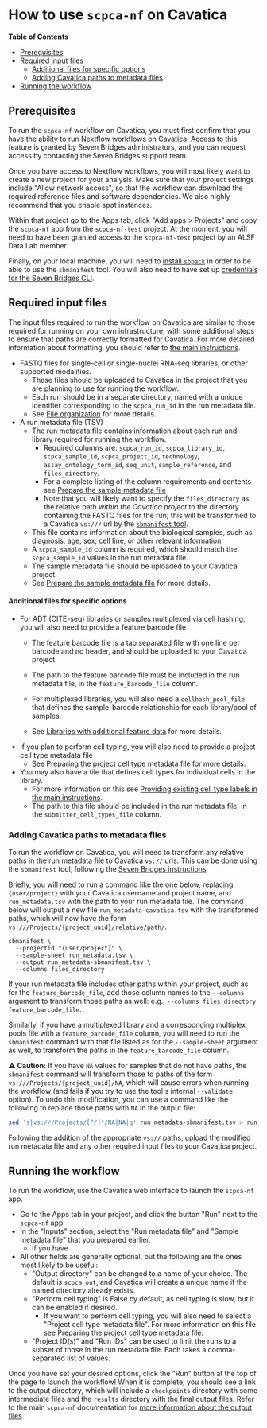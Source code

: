 
# How to use `scpca-nf` on Cavatica

<!-- START doctoc generated TOC please keep comment here to allow auto update -->
<!-- DON'T EDIT THIS SECTION, INSTEAD RE-RUN doctoc TO UPDATE -->
**Table of Contents**

- [Prerequisites](#prerequisites)
- [Required input files](#required-input-files)
    - [Additional files for specific options](#additional-files-for-specific-options)
  - [Adding Cavatica paths to metadata files](#adding-cavatica-paths-to-metadata-files)
- [Running the workflow](#running-the-workflow)

<!-- END doctoc generated TOC please keep comment here to allow auto update -->


## Prerequisites

To run the `scpca-nf` workflow on Cavatica, you must first confirm that you have the ability to run Nextflow workflows on Cavatica.
Access to this feature is granted by Seven Bridges administrators, and you can request access by contacting the Seven Bridges support team.

Once you have access to Nextflow workflows, you will most likely want to create a new project for your analysis.
Make sure that your project settings include "Allow network access", so that the workflow can download the required reference files and software dependencies.
We also highly recommend that you enable spot instances.

Within that project go to the Apps tab, click "Add apps > Projects" and copy the `scpca-nf` app from the `scpca-nf-test` project.
At the moment, you will need to have been granted access to the `scpca-nf-test` project by an ALSF Data Lab member.

Finally, on your local machine, you will need to [install `sbpack`](https://docs.sevenbridges.com/docs/add-nextflow-apps-through-the-command-line-interface-cli#about-sbpack) in order to be able to use the `sbmanifest` tool.
You will also need to have set up [credentials for the Seven Bridges CLI](https://docs.sevenbridges.com/docs/store-credentials-to-access-seven-bridges-client-applications-and-libraries).


## Required input files

The input files required to run the workflow on Cavatica are similar to those required for running on your own infrastructure, with some additional steps to ensure that paths are correctly formatted for Cavatica.
For more detailed information about formatting, you should refer to [the main instructions](external-instructions.md).

- FASTQ files for single-cell or single-nuclei RNA-seq libraries, or other supported modalities.
  - These files should be uploaded to Cavatica in the project that you are planning to use for running the workflow.
  - Each run should be in a separate directory, named with a unique identifier corresponding to the `scpca_run_id` in the run metadata file.
  - See [File organization](external-instructions.md#file-organization) for more details.
- A run metadata file (TSV)
  - The run metadata file contains information about each run and library required for running the workflow.
    - Required columns are: `scpca_run_id`, `scpca_library_id`, `scpca_sample_id`, `scpca_project_id`, `technology`, `assay_ontology_term_id`, `seq_unit`, `sample_reference`, and `files_directory`.
    - For a complete listing of the column requirements and contents see [Prepare the sample metadata file](external-instructions.md#prepare-the-run-metadata-file)
    - Note that you will likely want to specify the `files_directory` as the relative path _within the Cavatica project_ to the directory containing the FASTQ files for the run; this will be transformed to a Cavatica `vs:///` url by the [`sbmanifest` tool](#adding-cavatica-paths-to-metadata-files).
  - This file contains information about the biological samples, such as diagnosis, age, sex, cell line, or other relevant information.
  - A `scpca_sample_id` column is required, which should match the `scpca_sample_id` values in the run metadata file.
  - The sample metadata file should be uploaded to your Cavatica project.
  - See [Prepare the sample metadata file](https://github.com/AlexsLemonade/scpca-nf/blob/main/external-instructions.md#prepare-the-sample-metadata-file) for more details.

#### Additional files for specific options

- For ADT (CITE-seq) libraries or samples multiplexed via cell hashing, you will also need to provide a feature barcode file
  - The feature barcode file is a tab separated file with one line per barcode and no header, and should be uploaded to your Cavatica project.
  - The path to the feature barcode file must be included in the run metadata file, in the `feature_barcode_file` column.
  - For multiplexed libraries, you will also need a `cellhash_pool_file` that defines the sample-barcode relationship for each library/pool of samples.

  - See [Libraries with additional feature data](https://github.com/AlexsLemonade/scpca-nf/blob/main/external-instructions.md#libraries-with-additional-feature-data-adt-or-cellhash) for more details.
- If you plan to perform cell typing, you will also need to provide a project cell type metadata file
  - See [Preparing the project cell type metadata file](external-instructions.md#preparing-the-project-cell-type-metadata-file) for more details.
- You may also have a file that defines cell types for individual cells in the library.
  - For more information on this see [Providing existing cell type labels in the main instructions](external-instructions.md#providing-existing-cell-type-labels).
  - The path to this file should be included in the run metadata file, in the `submitter_cell_types_file` column.


### Adding Cavatica paths to metadata files

To run the workflow on Cavatica, you will need to transform any relative paths in the run metadata file to Cavatica `vs://` uris.
This can be done using the `sbmanifest` tool, following the [Seven Bridges instructions](https:/docs.sevenbridges.com/docs/using-sample-sheets-with-nextflow-apps)

Briefly, you will need to run a command like the one below, replacing `{user/project}` with your Cavatica username and project name, and `run_metadata.tsv` with the path to your run metadata file.
The command below will output a new file `run_metadata-cavatica.tsv` with the transformed paths, which will now have the form `vs:///Projects/{project_uuid}/relative/path/`.

```shell
sbmanifest \
  --projectid "{user/project}" \
  --sample-sheet run_metadata.tsv \
  --output run_metadata-sbmanifest.tsv \
  --columns files_directory
```

If your run metadata file includes other paths within your project, such as for the `feature_barcode_file`, add those column names to the `--columns` argument to transform those paths as well: e.g., `--columns files_directory feature_barcode_file`.

Similarly, if you have a multiplexed library and a corresponding multiplex pools file with a `feature_barcode_file` column, you will need to run the `sbmanifest` command with that file listed as for the `--sample-sheet` argument as well, to transform the paths in the `feature_barcode_file` column.

**⚠️ Caution:** If you have `NA` values for samples that do not have paths, the `sbmanifest` command will transform those to paths of the form `vs:///Projects/{project_uuid}/NA`, which will cause errors when running the workflow (and fails if you try to use the tool's internal `--validate` option).
To undo this modification, you can use a command like the following to replace those paths with `NA` in the output file:

```bash
sed 's|vs:///Projects/[^/]*/NA|NA|g' run_metadata-sbmanifest.tsv > run_metadata-cavatica.tsv
```

Following the addition of the appropriate `vs://` paths, upload the modified run metadata file and any other required input files to your Cavatica project.


## Running the workflow

To run the workflow, use the Cavatica web interface to launch the `scpca-nf` app.

- Go to the Apps tab in your project, and click the button "Run" next to the `scpca-nf` app.
- In the "Inputs" section, select the "Run metadata file" and "Sample metadata file" that you prepared earlier.
  - If you have
- All other fields are generally optional, but the following are the ones most likely to be useful:
  - "Output directory" can be changed to a name of your choice. The default is `scpca_out`, and Cavatica will create a unique name if the named directory already exists.
  - "Perform cell typing" is False by default, as cell typing is slow, but it can be enabled if desired.
    - If you want to perform cell typing, you will also need to select a "Project cell type metadata file". For more information on this file see [Preparing the project cell type metadata file](external-instructions.md#preparing-the-project-cell-type-metadata-file).
  - "Project ID(s)" and "Run IDs" can be used to limit the runs to a subset of those in the run metadata file. Each takes a comma-separated list of values.

Once you have set your desired options, click the "Run" button at the top of the page to launch the workflow!
When it is complete, you should see a link to the output directory, which will include a `checkpoints` directory with some intermediate files and the `results` directory with the final output files.
Refer to the main `scpca-nf` documentation for [more information about the output files](external-instructions.md#output-files)
